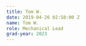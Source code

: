 ```yaml
---
title: Tom W.
date: 2019-04-26 02:58:00 Z
name: Tom W.
role: Mechanical Lead
grad-year: 2023
---
```


